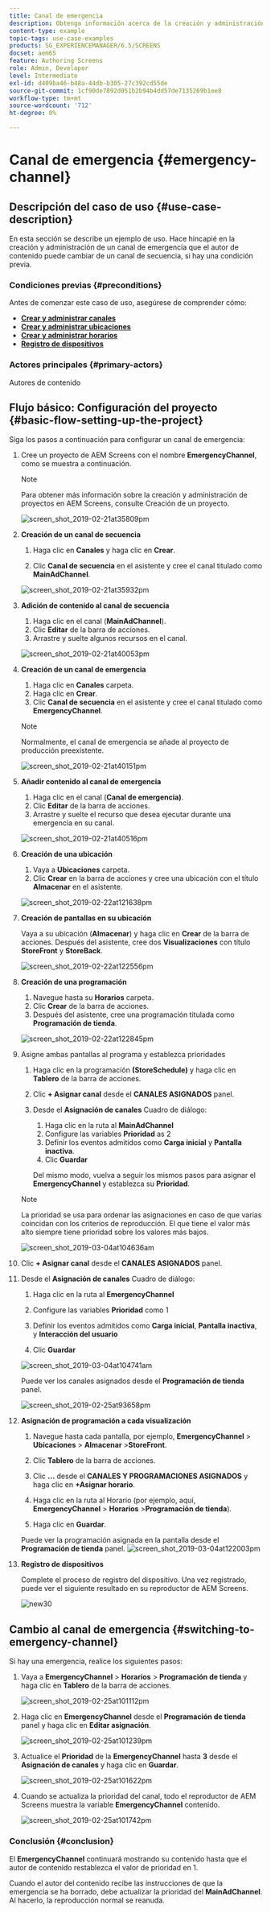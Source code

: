 ```yaml
---
title: Canal de emergencia
description: Obtenga información acerca de la creación y administración de un canal de emergencia que el autor de contenido puede cambiar de un canal de secuencia si hay una condición previa.
content-type: example
topic-tags: use-case-examples
products: SG_EXPERIENCEMANAGER/6.5/SCREENS
docset: aem65
feature: Authoring Screens
role: Admin, Developer
level: Intermediate
exl-id: d409ba46-b48a-44db-b305-27c392cd55de
source-git-commit: 1cf90de7892d051b2b94b4dd57de7135269b1ee8
workflow-type: tm+mt
source-wordcount: '712'
ht-degree: 0%

---
```


# Canal de emergencia {#emergency-channel}

## Descripción del caso de uso {#use-case-description}

En esta sección se describe un ejemplo de uso. Hace hincapié en la creación y administración de un canal de emergencia que el autor de contenido puede cambiar de un canal de secuencia, si hay una condición previa.

### Condiciones previas {#preconditions}

Antes de comenzar este caso de uso, asegúrese de comprender cómo:

* **[Crear y administrar canales](managing-channels.md)**
* **[Crear y administrar ubicaciones](managing-locations.md)**
* **[Crear y administrar horarios](managing-schedules.md)**
* **[Registro de dispositivos](device-registration.md)**

### Actores principales {#primary-actors}

Autores de contenido

## Flujo básico: Configuración del proyecto {#basic-flow-setting-up-the-project}

Siga los pasos a continuación para configurar un canal de emergencia:

1. Cree un proyecto de AEM Screens con el nombre **EmergencyChannel**, como se muestra a continuación.

   >[!NOTE]
   >Para obtener más información sobre la creación y administración de proyectos en AEM Screens, consulte Creación de un proyecto.

   ![screen_shot_2019-02-21at35809pm](assets/screen_shot_2019-02-21at35809pm.png)

1. **Creación de un canal de secuencia**

   1. Haga clic en **Canales** y haga clic en **Crear**.

   1. Clic **Canal de secuencia** en el asistente y cree el canal titulado como **MainAdChannel**.

   ![screen_shot_2019-02-21at35932pm](assets/screen_shot_2019-02-21at35932pm.png)

1. **Adición de contenido al canal de secuencia**

   1. Haga clic en el canal (**MainAdChannel**).
   1. Clic **Editar** de la barra de acciones.
   1. Arrastre y suelte algunos recursos en el canal.

   ![screen_shot_2019-02-21at40053pm](assets/screen_shot_2019-02-21at40053pm.png)

1. **Creación de un canal de emergencia**

   1. Haga clic en **Canales** carpeta.
   1. Haga clic en **Crear**.
   1. Clic **Canal de secuencia** en el asistente y cree el canal titulado como **EmergencyChannel**.

   >[!NOTE]
   >
   >Normalmente, el canal de emergencia se añade al proyecto de producción preexistente.

   ![screen_shot_2019-02-21at40151pm](assets/screen_shot_2019-02-21at40151pm.png)

1. **Añadir contenido al canal de emergencia**

   1. Haga clic en el canal (**Canal de emergencia)**.
   1. Clic **Editar** de la barra de acciones.
   1. Arrastre y suelte el recurso que desea ejecutar durante una emergencia en su canal.

   ![screen_shot_2019-02-21at40516pm](assets/screen_shot_2019-02-21at40516pm.png)

1. **Creación de una ubicación**

   1. Vaya a **Ubicaciones** carpeta.
   1. Clic **Crear** en la barra de acciones y cree una ubicación con el título **Almacenar** en el asistente.

   ![screen_shot_2019-02-22at121638pm](assets/screen_shot_2019-02-22at121638pm.png)

1. **Creación de pantallas en su ubicación**

   Vaya a su ubicación (**Almacenar**) y haga clic en **Crear** de la barra de acciones. Después del asistente, cree dos **Visualizaciones** con título **StoreFront** y **StoreBack**.

   ![screen_shot_2019-02-22at122556pm](assets/screen_shot_2019-02-22at122556pm.png)

1. **Creación de una programación**

   1. Navegue hasta su **Horarios** carpeta.
   1. Clic **Crear** de la barra de acciones.
   1. Después del asistente, cree una programación titulada como **Programación de tienda**.

   ![screen_shot_2019-02-22at122845pm](assets/screen_shot_2019-02-22at122845pm.png)

1. Asigne ambas pantallas al programa y establezca prioridades

   1. Haga clic en la programación **(StoreSchedule)** y haga clic en **Tablero** de la barra de acciones.

   1. Clic **+ Asignar canal** desde el **CANALES ASIGNADOS** panel.

   1. Desde el **Asignación de canales** Cuadro de diálogo:

      1. Haga clic en la ruta al **MainAdChannel**
      1. Configure las variables **Prioridad** as 2
      1. Definir los eventos admitidos como **Carga inicial** y **Pantalla inactiva**.
      1. Clic **Guardar**

      Del mismo modo, vuelva a seguir los mismos pasos para asignar el **EmergencyChannel** y establezca su **Prioridad**.

   >[!NOTE]
   >
   >La prioridad se usa para ordenar las asignaciones en caso de que varias coincidan con los criterios de reproducción. El que tiene el valor más alto siempre tiene prioridad sobre los valores más bajos.

   ![screen_shot_2019-03-04at104636am](assets/screen_shot_2019-03-04at104636am.png)

1. Clic **+ Asignar canal** desde el **CANALES ASIGNADOS** panel.

1. Desde el **Asignación de canales** Cuadro de diálogo:

   1. Haga clic en la ruta al **EmergencyChannel**
   1. Configure las variables **Prioridad** como 1

   1. Definir los eventos admitidos como **Carga inicial**, **Pantalla inactiva**, y **Interacción del usuario**

   1. Clic **Guardar**

   ![screen_shot_2019-03-04at104741am](assets/screen_shot_2019-03-04at104741am.png)

   Puede ver los canales asignados desde el **Programación de tienda** panel.

   ![screen_shot_2019-02-25at93658pm](assets/screen_shot_2019-02-25at93658pm.png)

1. **Asignación de programación a cada visualización**

   1. Navegue hasta cada pantalla, por ejemplo, **EmergencyChannel** > **Ubicaciones** > **Almacenar** >**StoreFront**.

   1. Clic **Tablero** de la barra de acciones.
   1. Clic **...** desde el **CANALES Y PROGRAMACIONES ASIGNADOS** y haga clic en **+Asignar horario**.

   1. Haga clic en la ruta al Horario (por ejemplo, aquí, **EmergencyChannel** > **Horarios** >**Programación de tienda**).

   1. Haga clic en **Guardar**.

   Puede ver la programación asignada en la pantalla desde el **Programación de tienda** panel.
   ![screen_shot_2019-03-04at122003pm](assets/screen_shot_2019-03-04at122003pm.png)

1. **Registro de dispositivos**

   Complete el proceso de registro del dispositivo. Una vez registrado, puede ver el siguiente resultado en su reproductor de AEM Screens.

   ![new30](assets/new30.gif)

## Cambio al canal de emergencia {#switching-to-emergency-channel}

Si hay una emergencia, realice los siguientes pasos:

1. Vaya a **EmergencyChannel** > **Horarios** > **Programación de tienda** y haga clic en **Tablero** de la barra de acciones.

   ![screen_shot_2019-02-25at101112pm](assets/screen_shot_2019-02-25at101112pm.png)

1. Haga clic en **EmergencyChannel** desde el **Programación de tienda** panel y haga clic en **Editar asignación**.

   ![screen_shot_2019-02-25at101239pm](assets/screen_shot_2019-02-25at101239pm.png)

1. Actualice el **Prioridad** de la **EmergencyChannel** hasta **3** desde el **Asignación de canales** y haga clic en **Guardar**.

   ![screen_shot_2019-02-25at101622pm](assets/screen_shot_2019-02-25at101622pm.png)

1. Cuando se actualiza la prioridad del canal, todo el reproductor de AEM Screens muestra la variable **EmergencyChannel** contenido.

   ![screen_shot_2019-02-25at101742pm](assets/screen_shot_2019-02-25at101742pm.png)

### Conclusión {#conclusion}

El **EmergencyChannel** continuará mostrando su contenido hasta que el autor de contenido restablezca el valor de prioridad en 1.

Cuando el autor del contenido recibe las instrucciones de que la emergencia se ha borrado, debe actualizar la prioridad del **MainAdChannel**. Al hacerlo, la reproducción normal se reanuda.
